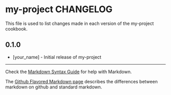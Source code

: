 # my-project CHANGELOG

This file is used to list changes made in each version of the my-project cookbook.

## 0.1.0
- [your_name] - Initial release of my-project

- - -
Check the [Markdown Syntax Guide](http://daringfireball.net/projects/markdown/syntax) for help with Markdown.

The [Github Flavored Markdown page](http://github.github.com/github-flavored-markdown/) describes the differences between markdown on github and standard markdown.

